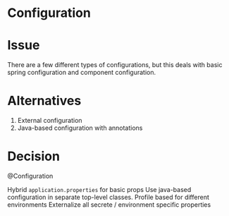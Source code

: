 # Configuration

# Issue

There are a few different types of configurations, 
but this deals with basic spring 
configuration and component configuration.

# Alternatives

1) External configuration
2) Java-based configuration with annotations

# Decision

@Configuration


Hybrid
`application.properties` for basic props
Use java-based configuration in separate top-level classes.
Profile based for different environments
Externalize all secrete / environment specific properties
